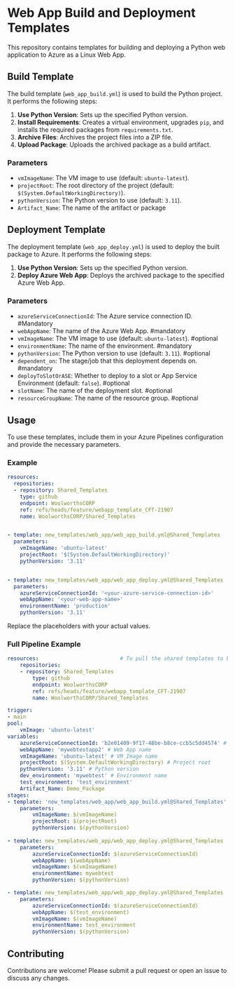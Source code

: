 # Web App Build and Deployment Templates

This repository contains templates for building and deploying a Python web application to Azure as a Linux Web App.

## Build Template

The build template (`web_app_build.yml`) is used to build the Python project. It performs the following steps:

1. **Use Python Version**: Sets up the specified Python version.
2. **Install Requirements**: Creates a virtual environment, upgrades `pip`, and installs the required packages from `requirements.txt`.
3. **Archive Files**: Archives the project files into a ZIP file.
4. **Upload Package**: Uploads the archived package as a build artifact.

### Parameters

- `vmImageName`: The VM image to use (default: `ubuntu-latest`).
- `projectRoot`: The root directory of the project (default: `$(System.DefaultWorkingDirectory)`).
- `pythonVersion`: The Python version to use (default: `3.11`).
- `Artifact_Name`: The name of the artifact or package
## Deployment Template

The deployment template (`web_app_deploy.yml`) is used to deploy the built package to Azure. It performs the following steps:

1. **Use Python Version**: Sets up the specified Python version.
2. **Deploy Azure Web App**: Deploys the archived package to the specified Azure Web App.

### Parameters

- `azureServiceConnectionId`: The Azure service connection ID. #Mandatory 
- `webAppName`: The name of the Azure Web App. #mandatory
- `vmImageName`: The VM image to use (default: `ubuntu-latest`). #optional
- `environmentName`: The name of the environment. #mandatory
- `pythonVersion`: The Python version to use (default: `3.11`). #optional
- `dependent_on`: The stage/job that this deployment depends on. #mandatory
- `deployToSlotOrASE`: Whether to deploy to a slot or App Service Environment (default: `false`). #optional
- `slotName`: The name of the deployment slot. #optional
- `resourceGroupName`: The name of the resource group. #optional
## Usage

To use these templates, include them in your Azure Pipelines configuration and provide the necessary parameters.

### Example

```yaml
resources:
  repositories:
  - repository: Shared_Templates
    type: github
    endpoint: WoolworthsCORP
    ref: refs/heads/feature/webapp_template_CFT-21907
    name: WoolworthsCORP/Shared_Templates


- template: new_templates/web_app/web_app_build.yml@Shared_Templates
  parameters:
    vmImageName: 'ubuntu-latest'
    projectRoot: '$(System.DefaultWorkingDirectory)'
    pythonVersion: '3.11'


- template: new_templates/web_app/web_app_deploy.yml@Shared_Templates
  parameters:
    azureServiceConnectionId: '<your-azure-service-connection-id>'
    webAppName: '<your-web-app-name>'
    environmentName: 'production'
    pythonVersion: '3.11'
```
Replace the placeholders with your actual values.

### Full Pipeline Example

```yaml
resources:                          # To pull the shared templates to be available for current pipeline.
    repositories:
    - repository: Shared_Templates
        type: github
        endpoint: WoolworthsCORP
        ref: refs/heads/feature/webapp_template_CFT-21907
        name: WoolworthsCORP/Shared_Templates

trigger:
- main
pool:
    vmImage: 'ubuntu-latest'
variables:
    azureServiceConnectionId: 'b2e01409-9f17-48be-b8ce-ccb5c5dd4574' # Azure Service Connection
    webAppName: 'mywebtestapp2' # Web App name
    vmImageName: 'ubuntu-latest' # VM Image name
    projectRoot: $(System.DefaultWorkingDirectory) # Project root
    pythonVersion: '3.11' # Python version
    dev_environment: 'mywebtest' # Environment name
    test_environment: 'test_environment'
    Artifact_Name: Demo_Package
stages: 
- template: 'new_templates/web_app/web_app_build.yml@Shared_Templates'
    parameters:
        vmImageName: $(vmImageName)
        projectRoot: $(projectRoot)
        pythonVersion: $(pythonVersion)
        
- template: new_templates/web_app/web_app_deploy.yml@Shared_Templates
    parameters:
        azureServiceConnectionId: $(azureServiceConnectionId)
        webAppName: $(webAppName)
        vmImageName: $(vmImageName)
        environmentName: mywebtest
        pythonVersion: $(pythonVersion)

- template: new_templates/web_app/web_app_deploy.yml@Shared_Templates
    parameters:
        azureServiceConnectionId: $(azureServiceConnectionId)
        webAppName: $(test_environment)
        vmImageName: $(vmImageName)
        environmentName: test_environment
        pythonVersion: $(pythonVersion)
```

## Contributing

Contributions are welcome! Please submit a pull request or open an issue to discuss any changes.